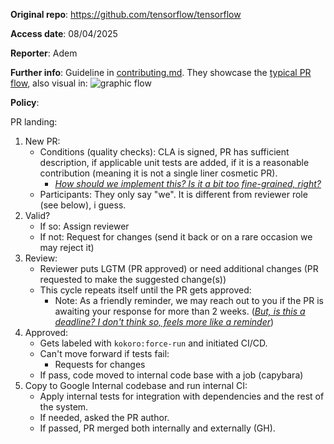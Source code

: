 **Original repo**: https://github.com/tensorflow/tensorflow

**Access date**: 08/04/2025

**Reporter**: Adem

**Further info**: Guideline in [contributing.md](https://github.com/tensorflow/tensorflow/blob/master/CONTRIBUTING.md). They showcase the [typical PR flow](https://github.com/tensorflow/tensorflow/blob/master/CONTRIBUTING.md#typical-pull-request-workflow--), also visual in: ![graphic flow](https://user-images.githubusercontent.com/42785357/187579207-9924eb32-da31-47bb-99f9-d8bf1aa238ad.png)

**Policy**: 

PR landing:
1. New PR:
    * Conditions (quality checks): CLA is signed, PR has sufficient description, if applicable unit tests are added, if it is a reasonable contribution (meaning it is not a single liner cosmetic PR).
        * <ins>*How should we implement this? Is it a bit too fine-grained, right?*</ins>
    * Participants: They only say "we". It is different from reviewer role (see below), i guess. 
2. Valid?
    * If so: Assign reviewer
    * If not: Request for changes (send it back or on a rare occasion we may reject it)
3. Review:
    * Reviewer puts LGTM (PR approved) or need additional changes (PR requested to make the suggested change(s))
    * This cycle repeats itself until the PR gets approved:
        * Note: As a friendly reminder, we may reach out to you if the PR is awaiting your response for more than 2 weeks. (<ins>*But, is this a deadline? I don't think so, feels more like a reminder*</ins>)
4. Approved:
    * Gets labeled with `kokoro:force-run` and initiated CI/CD.
    * Can't move forward if tests fail:
        * Requests for changes
    * If pass, code moved to internal code base with a job (capybara)
5. Copy to Google Internal codebase and run internal CI:
    * Apply internal tests for integration with dependencies and the rest of the system.
    * If needed, asked the PR author.
    * If passed, PR merged both internally and externally (GH).